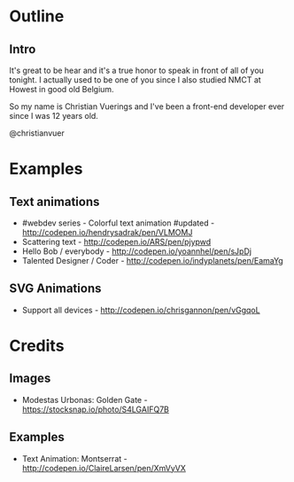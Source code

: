 # Outline

## Intro

It's great to be hear and it's a true honor to speak in front of all of you tonight. I actually used to be one of you since I also studied NMCT at Howest in good old Belgium.

So my name is Christian Vuerings and I've been a front-end developer ever since I was 12 years old.

@christianvuer

# Examples

## Text animations

* #webdev series - Colorful text animation #updated - http://codepen.io/hendrysadrak/pen/VLMOMJ
* Scattering text - http://codepen.io/ARS/pen/pjypwd
* Hello Bob / everybody - http://codepen.io/yoannhel/pen/sJpDj
* Talented Designer / Coder - http://codepen.io/indyplanets/pen/EamaYg

## SVG Animations

* Support all devices - http://codepen.io/chrisgannon/pen/vGgqoL




# Credits

## Images

* Modestas Urbonas: Golden Gate - https://stocksnap.io/photo/S4LGAIFQ7B

## Examples

* Text Animation: Montserrat - http://codepen.io/ClaireLarsen/pen/XmVyVX
